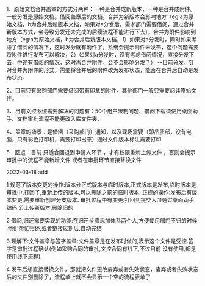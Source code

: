 1、原始文档合并盖章的方式分两种：一种是合并成新版本，一种是合并成附件。一般分发是原始文档。借阅盖章后的文档。合并为新版本会影响地方（eg:a为原始文档，b为合并后新版本文档，如果对a分发后，需求部门需要借阅，通过合并新版本方式，会导致分发还未完成的后续流程不能进行下去），合并为附件影响到地方（eg:a为原始文档，b为合并后新版本文档，1）如果对a分发时，同时如果考虑了借阅的情况下，这时发分就有附件了，系统会提示附件未发布，这个问题需要将附件进行发布可以解决，2）如果对a分发时，没有考虑借阅情况，直接分发下去，中途有借阅的情况，这时再合并附件，会不会影响分发？）
--目前分发，针对合并为附件的形式，需要将合并后的附件改为发布状态，能否在合并后自动是发布状态。

2、目前只有采购部门需要借阅带有印章的附件，其他部门一般只需要阅读原始文件。

3、目前文控系统需要解决的问题有：50个用户限制问题、借阅下载须使用桌面助手、文档审批流程不能更改入库文件夹、

4、盖章的场景：是借阅（采购部门）通知，以及现场需要（即品质部，没有电脑，只有彩色打印机，需要打印出来）通过文件版本标注需要打印

5：回退：目前 只适合回退到申请人环节 ，才有权限重新上传文件 ，否则会提示审批中的流程不能新增文件
              或者在审批环节直接替换文件

2022-03-18 add

1 规范了版本变更的操作:版本分正式版本与临时版本,正式版本是发布,临时版本是审批中,打回了,重新上传的版本,可以删除之前的临时版本.
正规的操作:发布后有版本变更,需要重新创建分支版本.
审批过程中有变更:打回到提交人,1)通过桌面助手编码 2)上传新版本,删除旧的

2 借阅,归还需要实现的功能:在归还步骤添加体系两个人,方便使用部门不归的时候 ,他们帮忙归还,或者链接过期后,自动完结

3 理解下:文件盖章与签字盖章:文件盖章是在发布时做的,表示这个文件是受控.签字是审批过程确认(例如采购合同的审批,文控合同有线下,不过目前 没有使用,都是使用线下流程)

4 发布后想直接替换文件，那就把文件更改废弃或者失效状态，废弃或者失效状态后的文件别删除了，流程单上就不会显示一个空的流程表单了

